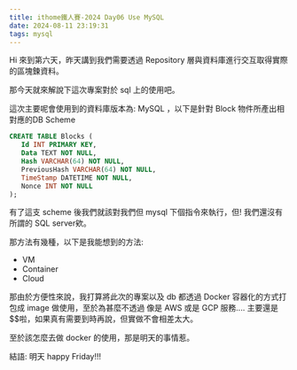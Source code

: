 ```yaml
---
title: ithome鐵人賽-2024 Day06 Use MySQL
date: 2024-08-11 23:19:31
tags: mysql
---
```

Hi 來到第六天，昨天講到我們需要透過 Repository 層與資料庫進行交互取得實際的區塊鍊資料。

那今天就來解說下這次專案對於 sql 上的使用吧。

這次主要呢會使用到的資料庫版本為: MySQL ，以下是針對 Block 物件所產出相對應的DB Scheme

```sql
CREATE TABLE Blocks (
   Id INT PRIMARY KEY,
   Data TEXT NOT NULL,
   Hash VARCHAR(64) NOT NULL,
   PreviousHash VARCHAR(64) NOT NULL,
   TimeStamp DATETIME NOT NULL,
   Nonce INT NOT NULL
);
```

有了這支 scheme 後我們就該對我們但 mysql 下個指令來執行，但! 我們還沒有所謂的 SQL server欸。

那方法有幾種，以下是我能想到的方法:

- VM
- Container
- Cloud

那由於方便性來說，我打算將此次的專案以及 db 都透過 Docker 容器化的方式打包成 image 做使用，至於為甚麼不透過 像是 AWS 或是 GCP 服務.... 主要還是$$啦，如果真有需要到時再說，但實做不會相差太大。

至於該怎麼去做 docker 的使用，那是明天的事情惹。

結語:  明天 happy Friday!!!
